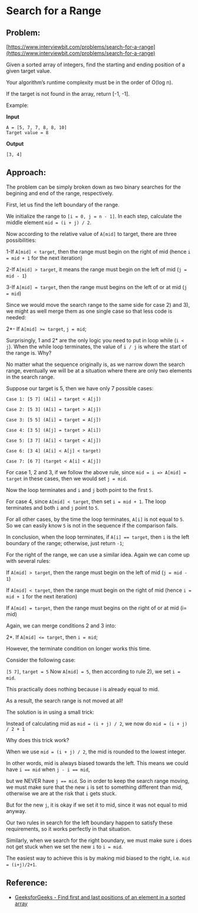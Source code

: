 # Search for a Range

## Problem:

[https://www.interviewbit.com/problems/search-for-a-range](https://www.interviewbit.com/problems/search-for-a-range)

Given a sorted array of integers, find the starting and ending position of a given target value.

Your algorithm’s runtime complexity must be in the order of O(log n).

If the target is not found in the array, return [-1, -1].

Example:

**Input**
```
A = [5, 7, 7, 8, 8, 10]
Target value = 8
```

**Output**
```
[3, 4]
```

## Approach:

The problem can be simply broken down as two binary searches for the begining and end of the range, respectively.

First, let us find the left boundary of the range.

We initialize the range to `[i = 0, j = n - 1]`. In each step, calculate the middle element `mid = (i + j) / 2`.

Now according to the relative value of `A[mid]` to target, there are three possibilities:

1-If `A[mid] < target`, then the range must begin on the right of mid (hence `i = mid + 1` for the next iteration)

2-If `A[mid] > target`, it means the range must begin on the left of mid (`j = mid - 1`)

3-If `A[mid] = target`, then the range must begins on the left of or at mid (`j = mid`)

Since we would move the search range to the same side for case 2) and 3), we might as well merge them as one single case so that less code is needed:

2*- If `A[mid] >= target`, `j = mid`;

Surprisingly, 1 and 2* are the only logic you need to put in loop while (`i < j`). When the while loop terminates, the value of `i / j` is where the start of the range is. Why?

No matter what the sequence originally is, as we narrow down the search range, eventually we will be at a situation where there are only two elements in the search range.

Suppose our target is 5, then we have only 7 possible cases:
```
Case 1: [5 7] (A[i] = target < A[j])

Case 2: [5 3] (A[i] = target > A[j])

Case 3: [5 5] (A[i] = target = A[j])

Case 4: [3 5] (A[j] = target > A[i])

Case 5: [3 7] (A[i] < target < A[j])

Case 6: [3 4] (A[i] < A[j] < target)

Case 7: [6 7] (target < A[i] < A[j])
```
For case 1, 2 and 3, if we follow the above rule, since `mid = i => A[mid] = target` in these cases, then we would set `j = mid`.

Now the loop terminates and `i` and `j` both point to the first `5`.

For case 4, since `A[mid] < target`, then set `i = mid + 1`. The loop terminates and both `i` and `j` point to `5`.

For all other cases, by the time the loop terminates, `A[i]` is not equal to `5`. So we can easily know `5` is not in the sequence if the comparison fails.

In conclusion, when the loop terminates, if `A[i] == target`, then `i` is the left boundary of the range; otherwise, just return `-1`;

For the right of the range, we can use a similar idea. Again we can come up with several rules:

If `A[mid] > target`, then the range must begin on the left of mid (`j = mid - 1`)

If `A[mid] < target`, then the range must begin on the right of mid (hence `i = mid + 1` for the next iteration)

If `A[mid] = target`, then the range must begins on the right of or at mid (i= mid)

Again, we can merge conditions 2 and 3 into:

2*. If `A[mid] <= target`, then `i = mid`;

However, the terminate condition on longer works this time.

Consider the following case:

`[5 7]`, `target = 5`
Now `A[mid] = 5`, then according to rule 2), we set `i = mid`.

This practically does nothing because i is already equal to mid.

As a result, the search range is not moved at all!

The solution is in using a small trick:

Instead of calculating mid as `mid = (i + j) / 2`, we now do `mid = (i + j) / 2 + 1`

Why does this trick work?

When we use `mid = (i + j) / 2`, the mid is rounded to the lowest integer.

In other words, mid is always biased towards the left. This means we could have `i == mid` when `j - i == mid`,

but we NEVER have `j == mid`. So in order to keep the search range moving, we must make sure that the new `i` is set to something different than mid, otherwise we are at the risk that `i` gets stuck.

But for the new `j`, it is okay if we set it to mid, since it was not equal to mid anyway.

Our two rules in search for the left boundary happen to satisfy these requirements, so it works perfectly in that situation.

Similarly, when we search for the right boundary, we must make sure `i` does not get stuck when we set the new `i` to `i = mid`.

The easiest way to achieve this is by making mid biased to the right, i.e. `mid = (i+j)/2+1`.

## Reference:
* [GeeksforGeeks - Find first and last positions of an element in a sorted array](https://www.geeksforgeeks.org/find-first-and-last-positions-of-an-element-in-a-sorted-array)

